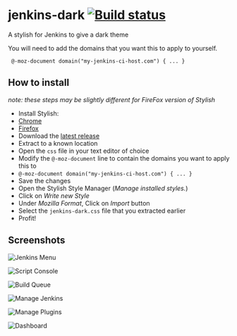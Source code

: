 # jenkins-dark [![Build status](https://ci.appveyor.com/api/projects/status/14lnufroy4v83xjk?svg=true)](https://ci.appveyor.com/project/camalot/jenkins-dark-stylish)
A stylish for Jenkins to give a dark theme

You will need to add the domains that you want this to apply to yourself.

```
 @-moz-document domain("my-jenkins-ci-host.com") { ... }
```

## How to install

_note: these steps may be slightly different for FireFox version of Stylish_

- Install Stylish:
 - [Chrome][stylish-chrome]
 - [Firefox][stylish-firefox]
- Download the [latest release](https://github.com/camalot/jenkins-dark-stylish/releases/latest)
- Extract to a known location
- Open the `css` file in your text editor of choice
- Modify the `@-moz-document` line to contain the domains you want to apply this to
 -  `@-moz-document domain("my-jenkins-ci-host.com") { ... }`
- Save the changes
- Open the Stylish Style Manager (_Manage installed styles._)
- Click on _Write new Style_
- Under _Mozilla Format_, Click on _Import_ button
- Select the `jenkins-dark.css` file that you extracted earlier
- Profit!

## Screenshots

![Jenkins Menu](http://i.imgur.com/Tuk4X2J.png)

![Script Console](http://i.imgur.com/cMfkrb1.png)

![Build Queue](http://i.imgur.com/3XI4Ssc.png)

![Manage Jenkins](http://i.imgur.com/KpxsHl4.png)

![Manage Plugins](http://i.imgur.com/yTTJ6qO.png)

![Dashboard](http://i.imgur.com/7UA0UQf.png)


[stylish-chrome]: https://chrome.google.com/webstore/detail/stylish/fjnbnpbmkenffdnngjfgmeleoegfcffe?hl=en
[stylish-firefox]: https://addons.mozilla.org/en-US/firefox/addon/stylish/
